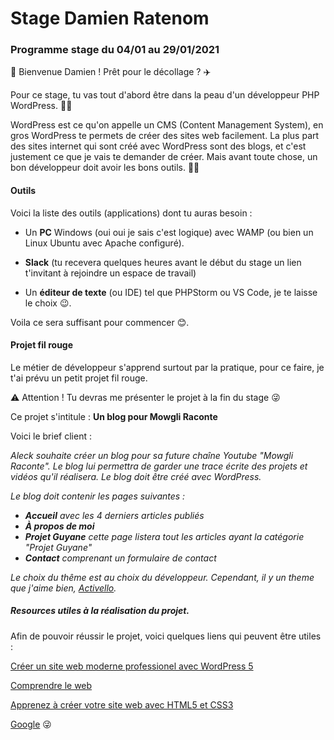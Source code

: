 # Stage Damien Ratenom

### Programme stage du 04/01 au 29/01/2021

🎉 Bienvenue Damien ! Prêt pour le décollage ? ✈️

Pour ce stage, tu vas tout d'abord être dans la peau d'un développeur PHP WordPress. 👨‍💻 

WordPress est ce qu'on appelle un CMS (Content Management System), en gros WordPress te permets de créer des sites web facilement. La plus part des sites internet qui sont créé avec WordPress sont des blogs, et c'est justement ce que je vais te demander de créer. 
Mais avant toute chose, un bon développeur doit avoir les bons outils. 👨‍💻

#### Outils

Voici la liste des outils (applications) dont tu auras besoin :

- Un **PC** Windows (oui oui je sais c'est logique) avec WAMP (ou bien un Linux Ubuntu avec Apache configuré).

- **Slack** (tu recevera quelques heures avant le début du stage un lien t'invitant à rejoindre un espace de travail)

- Un **éditeur de texte** (ou IDE) tel que PHPStorm ou VS Code, je te laisse le choix 😉.


Voila ce sera suffisant pour commencer 😊.

#### Projet fil rouge

Le métier de développeur s'apprend surtout par la pratique, pour ce faire, je t'ai prévu un petit projet fil rouge.

⚠️ Attention ! Tu devras me présenter le projet à la fin du stage 😜

Ce projet s'intitule : **Un blog pour Mowgli Raconte**

Voici le brief client : 

*Aleck souhaite créer un blog pour sa future chaîne Youtube "Mowgli Raconte". Le blog lui permettra de garder une trace écrite des projets et vidéos qu'il réalisera. 
Le blog doit être créé avec WordPress.*

*Le blog doit contenir les pages suivantes :*

* ***Accueil** avec les 4 derniers articles publiés*
* ***À propos de moi***
* ***Projet Guyane** cette page listera tout les articles ayant la catégorie "Projet Guyane"*
* ***Contact** comprenant un formulaire de contact*

*Le choix du thême est au choix du développeur. Cependant, il y un theme que j'aime bien, [Activello](https://colorlib.com/wp/themes/activello/).*

##### **Resources utiles à la réalisation du projet.**

Afin de pouvoir réussir le projet, voici quelques liens qui peuvent être utiles :

[Créer un site web moderne professionel avec WordPress 5](https://openclassrooms.com/fr/courses/5489551-creez-un-site-moderne-et-professionnel-avec-wordpress-5)

[Comprendre le web](https://openclassrooms.com/fr/courses/1946386-comprendre-le-web)

[Apprenez à créer votre site web avec HTML5 et CSS3](https://openclassrooms.com/fr/courses/1603881-apprenez-a-creer-votre-site-web-avec-html5-et-css3)

[Google](goole.com) 😜